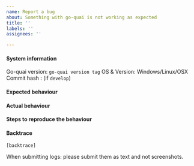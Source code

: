 ```yaml
---
name: Report a bug
about: Something with go-quai is not working as expected
title: ''
labels: ''
assignees: ''

---
```


#### System information

Go-quai version: `go-quai version tag`
OS & Version: Windows/Linux/OSX
Commit hash : (if `develop`)

#### Expected behaviour


#### Actual behaviour


#### Steps to reproduce the behaviour


#### Backtrace

````
[backtrace]
````

When submitting logs: please submit them as text and not screenshots.
